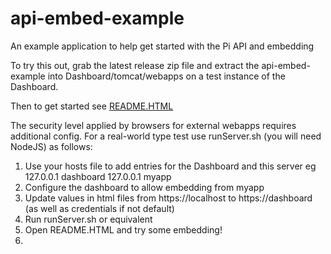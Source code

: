 # api-embed-example
An example application to help get started with the Pi API and embedding

To try this out, grab the latest release zip file and extract the api-embed-example into Dashboard/tomcat/webapps on a test instance of the Dashboard. 

Then to get started see <a href="README.html">README.HTML</a>


The security level applied by browsers for external webapps requires additional config. 
For a real-world type test use runServer.sh (you will need NodeJS) as follows:
1. Use your hosts file to add entries for the Dashboard and this server
eg 127.0.0.1 dashboard
   127.0.0.1 myapp
2. Configure the dashboard to allow embedding from myapp
3. Update values in html files from https://localhost to https://dashboard (as well as credentials if not default)
4. Run runServer.sh or equivalent
5. Open README.HTML and try some embedding!
6. 